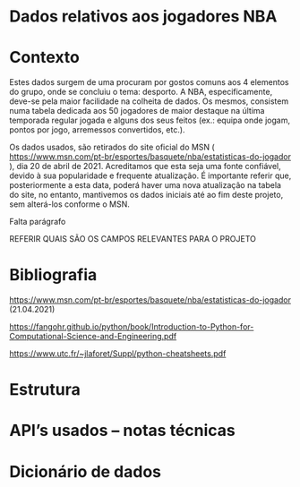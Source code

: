 # Dados relativos aos jogadores NBA

# Contexto
Estes dados surgem de uma procuram por gostos comuns aos 4 elementos do grupo, onde se concluiu o tema: desporto. A NBA, especificamente, deve-se pela maior facilidade na colheita de dados. Os mesmos, consistem numa tabela dedicada aos 50 jogadores de maior destaque na última temporada regular jogada e alguns dos seus feitos (ex.: equipa onde jogam, pontos por jogo, arremessos convertidos, etc.).

Os dados usados, são retirados do site oficial do MSN ( https://www.msn.com/pt-br/esportes/basquete/nba/estatisticas-do-jogador ), dia 20 de abril de 2021. Acreditamos que esta seja uma fonte confiável, devido à sua popularidade e frequente atualização. É importante referir que, posteriormente a esta data, poderá haver uma nova atualização na tabela do site, no entanto, mantivemos os dados iniciais até ao fim deste projeto, sem alterá-los conforme o MSN.

Falta parágrafo

REFERIR QUAIS SÃO OS CAMPOS RELEVANTES PARA O PROJETO

# Bibliografia
https://www.msn.com/pt-br/esportes/basquete/nba/estatisticas-do-jogador (21.04.2021)

https://fangohr.github.io/python/book/Introduction-to-Python-for-Computational-Science-and-Engineering.pdf

https://www.utc.fr/~jlaforet/Suppl/python-cheatsheets.pdf

# Estrutura

# API’s usados – notas técnicas

# Dicionário de dados
